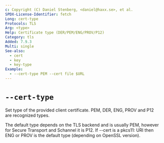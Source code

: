 ```yaml
---
c: Copyright (C) Daniel Stenberg, <daniel@haxx.se>, et al.
SPDX-License-Identifier: fetch
Long: cert-type
Protocols: TLS
Arg: <type>
Help: Certificate type (DER/PEM/ENG/PROV/P12)
Category: tls
Added: 7.9.3
Multi: single
See-also:
  - cert
  - key
  - key-type
Example:
  - --cert-type PEM --cert file $URL
---
```


# `--cert-type`

Set type of the provided client certificate. PEM, DER, ENG, PROV and P12 are
recognized types.

The default type depends on the TLS backend and is usually PEM, however for
Secure Transport and Schannel it is P12. If --cert is a pkcs11: URI then ENG
or PROV is the default type (depending on OpenSSL version).
